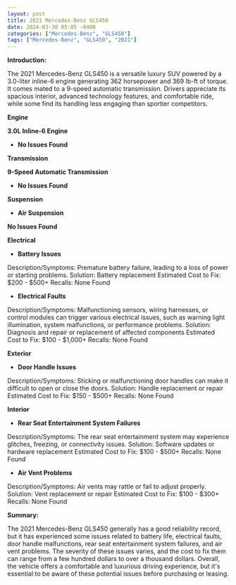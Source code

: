 ```yaml
---
layout: post
title: 2021 Mercedes-Benz GLS450
date: 2024-03-30 05:05 -0400
categories: ["Mercedes-Benz", "GLS450"]
tags: ["Mercedes-Benz", "GLS450", "2021"]
---
```

**Introduction:**

The 2021 Mercedes-Benz GLS450 is a versatile luxury SUV powered by a 3.0-liter inline-6 engine generating 362 horsepower and 369 lb-ft of torque. It comes mated to a 9-speed automatic transmission. Drivers appreciate its spacious interior, advanced technology features, and comfortable ride, while some find its handling less engaging than sportier competitors.

**Engine**

**3.0L Inline-6 Engine**

* **No Issues Found**

**Transmission**

**9-Speed Automatic Transmission**

* **No Issues Found**

**Suspension**

* **Air Suspension**

**No Issues Found**

**Electrical**

* **Battery Issues**

Description/Symptoms: Premature battery failure, leading to a loss of power or starting problems.
Solution: Battery replacement
Estimated Cost to Fix: $200 - $500+
Recalls: None Found

* **Electrical Faults**

Description/Symptoms: Malfunctioning sensors, wiring harnesses, or control modules can trigger various electrical issues, such as warning light illumination, system malfunctions, or performance problems.
Solution: Diagnosis and repair or replacement of affected components
Estimated Cost to Fix: $100 - $1,000+
Recalls: None Found

**Exterior**

* **Door Handle Issues**

Description/Symptoms: Sticking or malfunctioning door handles can make it difficult to open or close the doors.
Solution: Handle replacement or repair
Estimated Cost to Fix: $150 - $500+
Recalls: None Found

**Interior**

* **Rear Seat Entertainment System Failures**

Description/Symptoms: The rear seat entertainment system may experience glitches, freezing, or connectivity issues.
Solution: Software updates or hardware replacement
Estimated Cost to Fix: $100 - $500+
Recalls: None Found

* **Air Vent Problems**

Description/Symptoms: Air vents may rattle or fail to adjust properly.
Solution: Vent replacement or repair
Estimated Cost to Fix: $100 - $300+
Recalls: None Found

**Summary:**

The 2021 Mercedes-Benz GLS450 generally has a good reliability record, but it has experienced some issues related to battery life, electrical faults, door handle malfunctions, rear seat entertainment system failures, and air vent problems. The severity of these issues varies, and the cost to fix them can range from a few hundred dollars to over a thousand dollars. Overall, the vehicle offers a comfortable and luxurious driving experience, but it's essential to be aware of these potential issues before purchasing or leasing.
